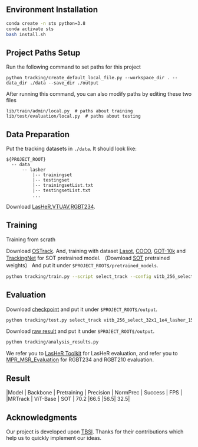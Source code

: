 ## Environment Installation

```bash
conda create -n sts python=3.8
conda activate sts
bash install.sh
```

## Project Paths Setup

Run the following command to set paths for this project
```
python tracking/create_default_local_file.py --workspace_dir . --data_dir ./data --save_dir ./output
```

After running this command, you can also modify paths by editing these two files
```
lib/train/admin/local.py  # paths about training
lib/test/evaluation/local.py  # paths about testing
```

## Data Preparation
Put the tracking datasets in ```./data```. It should look like:
```
${PROJECT_ROOT}
  -- data
      -- lasher
          |-- trainingset
          |-- testingset
          |-- trainingsetList.txt
          |-- testingsetList.txt
          ...
```
Download [LasHeR](https://github.com/BUGPLEASEOUT/LasHeR),[VTUAV](https://zhang-pengyu.github.io/DUT-VTUAV/),[RGBT234](https://sites.google.com/view/ahutracking001/).

## Training
Training from scrath

Download [OSTrack](https://github.com/botaoye/OSTrack). And, training with dataset [Lasot](http://vision.cs.stonybrook.edu/~lasot/), [COCO](https://cocodataset.org/#download), [GOT-10k](http://got-10k.aitestunion.com/) and [TrackingNet](https://github.com/SilvioGiancola/TrackingNet-devkit) for SOT pretrained model. 
（Download [SOT](https://pan.baidu.com/s/1U42J6b3g1htma0OvmXRQCw?pwd=at5b#list/path=%2F) pretrained weights） And put it under ```$PROJECT_ROOT$/pretrained_models```.

```bash
python tracking/train.py --script select_track --config vitb_256_select_32x1_1e4_lasher_15ep_sot --save_dir ./output --mode multiple --nproc_per_node 4
```

## Evaluation
Download [checkpoint](https://pan.baidu.com/s/18u2FJu1ZZ7_w-mmSDMEx1A?pwd=eq98) and put it under ```$PROJECT_ROOT$/output```.

```bash
python tracking/test.py select_track vitb_256_select_32x1_1e4_lasher_15ep_sot --dataset_name lasher_test
```

Download [raw result](https://pan.baidu.com/s/1XMDrudiK-kl2cTe76Td2QA?pwd=av9c) and put it under ```$PROJECT_ROOT$/output```.

```bash
python tracking/analysis_results.py
```
We refer you to [LasHeR Toolkit](https://github.com/BUGPLEASEOUT/LasHeR) for LasHeR evaluation, and refer you to [MPR_MSR_Evaluation](https://sites.google.com/view/ahutracking001/) for RGBT234 and RGBT210 evaluation.

## Result
|Model | Backbone | Pretraining | Precision | NormPrec | Success | FPS |
|MRTrack | ViT-Base | SOT | 70.2 |66.5 |56.5| 32.5|


## Acknowledgments
Our project is developed upon [TBSI](https://github.com/RyanHTR/TBSI?tab=readme-ov-file). Thanks for their contributions which help us to quickly implement our ideas.




